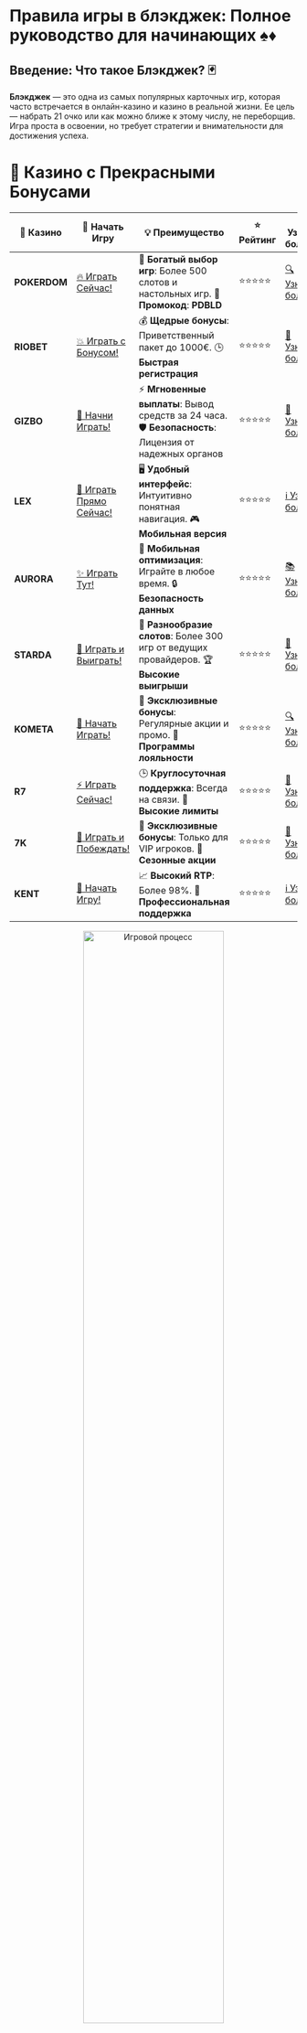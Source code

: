 # **Правила игры в блэкджек: Полное руководство для начинающих** ♠️♦️

## Введение: Что такое **Блэкджек**? 🃏

**Блэкджек** — это одна из самых популярных карточных игр, которая часто встречается в онлайн-казино и казино в реальной жизни. Ее цель — набрать 21 очко или как можно ближе к этому числу, не переборщив. Игра проста в освоении, но требует стратегии и внимательности для достижения успеха.

# 🌟 Казино с Прекрасными Бонусами

| 🎲 **Казино** | 🔗 **Начать Игру** | 💡 **Преимущество** | ⭐ **Рейтинг** | 🔗 **Узнать больше** | 🆕 **Новая информация** |
|--------------|---------------------|---------------------|----------------|----------------------|-------------------------|
| **POKERDOM**  | [🔥 Играть Сейчас!](https://brandplay.link/4k77v2yx) | 🎉 **Богатый выбор игр**: Более 500 слотов и настольных игр. 🎁 **Промокод**: **PDBLD** | ⭐⭐⭐⭐⭐ | [🔍 Узнать больше](https://brandplay.link/4k77v2yx) | 🏆 **Победители турниров** получают эксклюзивные подарки! |
| **RIOBET**    | [💥 Играть с Бонусом!](https://brandplay.link/7xBLTPyj) | 💰 **Щедрые бонусы**: Приветственный пакет до 1000€. 🕒 **Быстрая регистрация** | ⭐⭐⭐⭐⭐ | [📖 Узнать больше](https://brandplay.link/7xBLTPyj) | 💬 **Поддержка 24/7** для комфортной игры в любое время! |
| **GIZBO**     | [🚀 Начни Играть!](https://brandplay.link/bprXw4YV) | ⚡ **Мгновенные выплаты**: Вывод средств за 24 часа. 🛡️ **Безопасность**: Лицензия от надежных органов | ⭐⭐⭐⭐⭐ | [📝 Узнать больше](https://brandplay.link/bprXw4YV) | 🔒 **SSL-шифрование** для максимальной безопасности данных игроков. |
| **LEX**       | [💎 Играть Прямо Сейчас!](https://brandplay.link/zW4hdDFV) | 🖥️ **Удобный интерфейс**: Интуитивно понятная навигация. 🎮 **Мобильная версия** | ⭐⭐⭐⭐⭐ | [ℹ️ Узнать больше](https://brandplay.link/zW4hdDFV) | 📱 **Поддержка всех мобильных устройств** для удобства игры в любом месте. |
| **AURORA**    | [✨ Играть Тут!](https://10trafic-stat2.com/click/668546556bcc6313411604bd/6766/13032/subaccount) | 📱 **Мобильная оптимизация**: Играйте в любое время. 🔒 **Безопасность данных** | ⭐⭐⭐⭐⭐ | [📚 Узнать больше](https://10trafic-stat2.com/click/668546556bcc6313411604bd/6766/13032/subaccount) | 🌍 **Международная лицензия** на деятельность в разных странах. |
| **STARDА**    | [🎉 Играть и Выиграть!](https://brandplay.link/fB7xwRFL) | 🎰 **Разнообразие слотов**: Более 300 игр от ведущих провайдеров. 🏆 **Высокие выигрыши** | ⭐⭐⭐⭐⭐ | [🔎 Узнать больше](https://brandplay.link/fB7xwRFL) | 🎉 **Ежемесячные турниры** с крупными призами! |
| **KOMETA**    | [🎁 Начать Играть!](https://brandplay.link/8ZymQJV8) | 🎁 **Эксклюзивные бонусы**: Регулярные акции и промо. 🔄 **Программы лояльности** | ⭐⭐⭐⭐⭐ | [🔍 Узнать больше](https://brandplay.link/8ZymQJV8) | 🌟 **Персонализированные предложения** для долгосрочных игроков. |
| **R7**        | [⚡ Играть Сейчас!](https://brandplay.link/bMd3Yjsw) | 🕒 **Круглосуточная поддержка**: Всегда на связи. 💸 **Высокие лимиты** | ⭐⭐⭐⭐⭐ | [📖 Узнать больше](https://brandplay.link/bMd3Yjsw) | 🎯 **Рейтинг игроков** для лучших участников. |
| **7K**        | [🎯 Играть и Побеждать!](https://brandplay.link/BvQyFShp) | 🌟 **Эксклюзивные бонусы**: Только для VIP игроков. 🎉 **Сезонные акции** | ⭐⭐⭐⭐⭐ | [📝 Узнать больше](https://brandplay.link/BvQyFShp) | 🥇 **Особые привилегии** для постоянных игроков. |
| **KENT**      | [🔑 Начать Игру!](https://brandplay.link/Fv2WP3js) | 📈 **Высокий RTP**: Более 98%. 💼 **Профессиональная поддержка** | ⭐⭐⭐⭐⭐ | [ℹ️ Узнать больше](https://brandplay.link/Fv2WP3js) | 💬 **Поддержка на нескольких языках** для удобства игроков. |

<div align="center"> <img src="https://i.pinimg.com/originals/1d/b3/25/1db325483acbe642c6d4e6fdd73a4988.gif" alt="Игровой процесс" width="70%"> </div>
---

# 🚀 Быстрые Выигрыши и Поддержка

| 🎲 **Казино** | 🔗 **Начать Игру** | 💡 **Преимущество** | ⭐ **Рейтинг** | 🔗 **Узнать больше** | 🆕 **Новая информация** |
|--------------|---------------------|---------------------|----------------|----------------------|-------------------------|
| **GAMA**      | [🎯 Играть Прямо Сейчас!](https://brandplay.link/j6NMKsDz) | 🔍 **Интуитивный интерфейс**: Легкость использования. 🏅 **Престижные турниры** | ⭐⭐⭐⭐☆ | [🔎 Узнать больше](https://brandplay.link/j6NMKsDz) | 🏆 **Турниры с большими призами** каждый месяц. |
| **ONION**     | [💥 Играть и Выигрывать!](https://brandplay.link/zBGRVpQ9) | 🤑 **Низкие ставки**: Идеально для начинающих. 🔄 **Быстрые выводы** | ⭐⭐⭐⭐☆ | [🔍 Узнать больше](https://brandplay.link/zBGRVpQ9) | 🎮 **Казино для новичков** с простыми правилами. |
| **ЧЕМПИОН**   | [🏅 Играть в Турнире!](https://temon-gter.cfd/go/lRq?p80412p304504pcc44t17455) | 🏅 **Лояльная программа**: Награды за активность. 🎁 **Ежемесячные бонусы** | ⭐⭐⭐⭐☆ | [📖 Узнать больше](https://temon-gter.cfd/go/lRq?p80412p304504pcc44t17455) | 🥇 **Турниры и лояльность** — каждый шаг вознаграждается. |
| **VAVADA**    | [🚀 Играть Без Ожидания!](https://vavadapartner.pro/?promo=ea5c9275-6854-4505-94fc-95ab18221945-linkb2) | 🚀 **Быстрая регистрация**: Начните играть мгновенно. 🔐 **Безопасные транзакции** | ⭐⭐⭐⭐☆ | [📝 Узнать больше](https://vavadapartner.pro/?promo=ea5c9275-6854-4505-94fc-95ab18221945-linkb2) | 🏆 **Программа для новых игроков** с бонусами за регистрацию. |
| **FRIENDS**   | [🎉 Играть и Развлекаться!](https://gofriends.mba/linkb2) | 🤝 **Социальные игры**: Играйте с друзьями. 🌐 **Мультиплатформенность** | ⭐⭐⭐⭐☆ | [ℹ️ Узнать больше](https://gofriends.mba/linkb2) | 🎮 **Играйте с друзьями** и зарабатывайте бонусы за совместные действия. |
| **1WIN**      | [⚡ Играть и Выигрывать!](https://brandplay.link/smXVpBbG) | 🏆 **Спортивные ставки**: Широкий выбор видов спорта. 💵 **Высокие коэффициенты** | ⭐⭐⭐⭐☆ | [📚 Узнать больше](https://brandplay.link/smXVpBbG) | ⚽ **Бонусы на спортивные ставки** для активных игроков. |
| **DRIP**      | [💥 Играть Сразу!](https://drp-ircp01.com/c07e6a3db) | 🌐 **Инновационные игры**: Новейшие игровые технологии. 🛡️ **Высокая безопасность** | ⭐⭐⭐⭐☆ | [🔎 Узнать больше](https://drp-ircp01.com/c07e6a3db) | 🔧 **Инновационные функции** для удобства игры. |
| **JOYCASINO** | [🎰 Играть И Побеждать!](https://rpc30.call2me.pro/?/ru/registration?apkpop=0&partner=p24970p3291217pc98f) | 🎁 **Приятные бонусы**: Ежедневные акции и подарки. 🕹️ **Разнообразие игр** | ⭐⭐⭐⭐☆ | [🔍 Узнать больше](https://rpc30.call2me.pro/?/ru/registration?apkpop=0&partner=p24970p3291217pc98f) | 🎉 **Щедрые фриспины** для новых игроков. |
| **PLAYFORTUNA** | [🔥 Играть С Бонусом!](https://fortunapromo.net/alt/playfortuna/registration?0dc4a9362a71feb7e3f165fb8e766f70) | 🎉 **Регулярные акции**: Бонусы, фриспины и многое другое. 🏅 **Турниры** | ⭐⭐⭐⭐☆ | [📚 Узнать больше](https://fortunapromo.net/alt/playfortuna/registration?0dc4a9362a71feb7e3f165fb8e766f70) | 🎯 **Выгодные предложения** на популярные игры. |
| **SYKAA**     | [💸 Играть Сейчас!](https://s-two-way.com/?source=linkb2&pid=30697) | 💸 **Доступные ставки**: Идеально для новичков. 🎁 **Щедрые бонусы** | ⭐⭐⭐⭐☆ | [🔍 Узнать больше](https://s-two-way.com/?source=linkb2&pid=30697) | 💥 **Акции с большими бонусами** для новичков и опытных игроков. |

<div align="center"> <img src="https://schaeffers-cdn.s3.amazonaws.com/images/default-source/schaeffers-cdn-images/default-images/sectors/bigstock-casino-gambling-concept-with-f-369012793.jpg?sfvrsn=493ad806_4" alt="Игровой процесс" width="70%"> </div>
---

# 💸 Казино с Привлекательными Программами Лояльности

| 🎲 **Казино** | 🔗 **Начать Игру** | 💡 **Преимущество** | ⭐ **Рейтинг** | 🔗 **Узнать больше** | 🆕 **Новая информация** |
|--------------|---------------------|---------------------|----------------|----------------------|-------------------------|
| **KOMETA**    | [🎯 Начни Играть!](https://brandplay.link/8ZymQJV8) | 🎁 **Эксклюзивные бонусы**: Регулярные акции и промо. 🔄 **Программы лояльности** | ⭐⭐⭐⭐⭐ | [🔍 Узнать больше](https://brandplay.link/8ZymQJV8) | 🌟 **Персонализированные предложения** для долгосрочных игроков. |
| **1Xslots**   | [🏅 Играть Прямо Сейчас!](https://brandplay.link/hSB1khtr) | 🎉 **Множество акций**: Еженедельные бонусы и турниры. 🛡️ **Безопасность** | ⭐⭐⭐⭐⭐ | [📚 Узнать больше](https://brandplay.link/hSB1khtr) | 🏅 **Награды за активность**: участники программы лояльности получают специальные привилегии. |
| **R7**        | [🚀 Играть Сейчас!](https://brandplay.link/bMd3Yjsw) | 🕒 **Круглосуточная поддержка**: Всегда на связи. 💸 **Высокие лимиты** | ⭐⭐⭐⭐⭐ | [📖 Узнать больше](https://brandplay.link/bMd3Yjsw) | 💬 **VIP-поддержка** для постоянных игроков с приоритетом. |

<div align="center"> <img src="https://i.pinimg.com/originals/1d/b3/25/1db325483acbe642c6d4e6fdd73a4988.gif" alt="Игровой процесс" width="70%"> </div>
---

---

## 1. **Основные правила игры в блэкджек** 🎲

### 1.1 **Цель игры** 🎯

Цель игры в **Блэкджек** — набрать 21 очко или близкую к этому сумму, не переборщив. Если ваша рука превысит 21 очко, вы автоматически проигрываете, даже если дилер тоже перебрал. Побеждает тот, чья рука будет ближе к 21 очку.

- **Карты с номиналом**: 
    - Карты с цифрами от 2 до 10 оцениваются по их номиналу.
    - Карты с картинками (король, дама, валет) оцениваются в 10 очков.
    - Туз может быть оценен как 1 или 11 в зависимости от ситуации, что дает игроку большую гибкость.

### 1.2 **Игра с дилером** 🎰

В **Блэкджеке** игрок играет против дилера (банка), а не против других игроков. Дилер раздает карты и следит за соблюдением правил, в то время как игроки пытаются достичь 21 очка. Игра начинается с того, что каждый получает по две карты, одну из которых дилер кладет рубашкой вниз (закрытая карта).

- Игроки могут попросить дополнительную карту (hit), остановиться (stand) или удвоить ставку (double down).
- Когда все игроки завершили ход, дилер раскрывает свою закрытую карту и завершает игру согласно установленным правилам.

---

## 2. **Действия игрока** 🃏

### 2.1 **Hit (взять карту)** 🎴

Если игрок считает, что его рука слишком слаба для победы, он может запросить дополнительную карту. Это называется **hit**. Игрок может взять столько карт, сколько захочет, но если его сумма очков превысит 21, он проигрывает (bust).

### 2.2 **Stand (остановиться)** 🚫

Если игрок доволен своей рукой и считает, что дополнительные карты могут привести к перебору, он может выбрать **stand**. Это означает, что игрок не берет больше карт и завершает свой ход.

### 2.3 **Double Down (удвоение ставки)** 💵

Игрок может удвоить свою ставку после получения первых двух карт. В этом случае ему дают только одну дополнительную карту. Эта опция доступна, если у игрока хорошая стартовая рука.

### 2.4 **Split (разделение пары)** ✂️

Если игрок получает две карты одинакового номинала, он может выбрать **split** и разделить их на две руки, удвоив свою ставку. Каждая рука будет играть независимо, и игрок получит по одной карте для каждой.

---

## 3. **Как играет дилер?** 🎲

Дилер обязан следовать строгим правилам, которые ограничивают его действия:

- Если сумма карт дилера равна или меньше 16 очков, он должен взять еще одну карту (hit).
- Если сумма карт дилера равна или больше 17, он обязан остановиться (stand).
- В некоторых случаях дилеры должны следовать дополнительным правилам, в зависимости от онлайн-казино.

---

## 4. **Типы ставок и выплат** 💸

### 4.1 **Основная ставка** 💰

Когда игрок делает основную ставку, он выигрывает или проигрывает в зависимости от того, набрал ли он 21 очко или набрал больше очков, чем дилер.

- **Победа**: Если рука игрока выигрывает у руки дилера, он получает выплату 1:1.
- **Ничья**: Если руки игрока и дилера одинаковы, ставка возвращается (push).
- **Проигрыш**: Если сумма карт игрока превышает 21 очко (bust), он теряет ставку.

### 4.2 **Блэкджек (Blackjack)** 🖤

Если игрок набирает 21 очко с двумя картами (туз + 10 очков), это называется **Блэкджек**. Блэкджек оплачивается с коэффициентом 3:2, что делает его более выгодным, чем обычная победа.

---

## 5. **Советы для успешной игры в блэкджек** 🏆

### 5.1 **Основные стратегии** 🧠

- **Следите за картами дилера**: Если у дилера открыта карта с номиналом 2-6, он с высокой вероятностью переберет. Это ваш шанс уменьшить риски.
- **Играй по базовой стратегии**: Изучите таблицу базовой стратегии блэкджека, которая подскажет, когда лучше взять карту, остановиться, удвоить ставку или разделить карты.
- **Не страхуйте**: Страховка — это дополнительная ставка, которую предлагают, когда у дилера есть туз. Лучше избегать страховки, поскольку она чаще всего приводит к проигрышу.

### 5.2 **Управление банкроллом** 💼

- **Не ставьте все деньги на одну руку**: Разделяйте свои ставки и не рискуйте слишком большим количеством средств за один раз.
- **Используйте лимиты**: Установите лимит на проигрыш и выигрыш. Это поможет вам избежать ненужных потерь и гарантировать, что вы всегда играете с умом.

---

## 6. **Где играть в блэкджек?** 🃏

### 6.1 **Pokerdom** 🃏

**Pokerdom** — популярное онлайн-казино, где можно играть в блэкджек с реальными дилерами. Казино предлагает различные варианты этой игры с разными лимитами ставок.

### 6.2 **Riobet** 💎

**Riobet** предлагает отличные условия для игры в блэкджек, с высокими шансами на победу и большими бонусами для новых игроков.

### 6.3 **Gizbo** 🎮

В **Gizbo** вы можете наслаждаться блэкджеком с различными вариантами ставок и бонусными предложениями. Отличный выбор для тех, кто ищет захватывающую карточную игру.

---

## Заключение: Играйте в блэкджек ответственно и выигрывайте! 🏆

**Блэкджек** — это не только удача, но и стратегия. Ознакомьтесь с основными правилами, используйте советы и стратегии, чтобы повысить свои шансы на победу. Помните, что важен не только выигрыш, но и удовольствие от игры.

Желаем удачи за столами блэкджека! 🍀🃏
